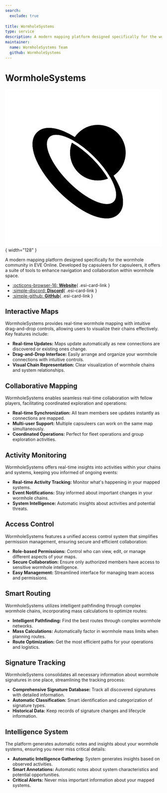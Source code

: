 ```yaml
---
search:
  exclude: true

title: WormholeSystems
type: service
description: A modern mapping platform designed specifically for the wormhole community in EVE Online. Developed by capsuleers for capsuleers, offering tools to enhance navigation and collaboration within wormhole space.
maintainer:
  name: WormholeSystems Team
  github: WormholeSystems
---
```


# WormholeSystems

![](icon.png){ width="128" }

A modern mapping platform designed specifically for the wormhole community in EVE Online. Developed by capsuleers for capsuleers, it offers a suite of tools to enhance navigation and collaboration within wormhole space.

<div class="grid cards" markdown>

- [:octicons-browser-16: **Website**](https://wormhole.systems){ .esi-card-link }
- [:simple-discord: **Discord**](https://discord.gg/rpfWCzVJS7){ .esi-card-link }
- [:simple-github: **GitHub**](https://github.com/WormholeSystems){ .esi-card-link }

</div>

## Interactive Maps

WormholeSystems provides real-time wormhole mapping with intuitive drag-and-drop controls, allowing users to visualize their chains effectively. Key features include:

- **Real-time Updates:** Maps update automatically as new connections are discovered or existing ones change.
- **Drag-and-Drop Interface:** Easily arrange and organize your wormhole connections with intuitive controls.
- **Visual Chain Representation:** Clear visualization of wormhole chains and system relationships.

## Collaborative Mapping

WormholeSystems enables seamless real-time collaboration with fellow players, facilitating coordinated exploration and operations:

- **Real-time Synchronization:** All team members see updates instantly as connections are mapped.
- **Multi-user Support:** Multiple capsuleers can work on the same map simultaneously.
- **Coordinated Operations:** Perfect for fleet operations and group exploration activities.

## Activity Monitoring

WormholeSystems offers real-time insights into activities within your chains and systems, keeping you informed of ongoing events:

- **Real-time Activity Tracking:** Monitor what's happening in your mapped systems.
- **Event Notifications:** Stay informed about important changes in your wormhole chains.
- **System Intelligence:** Automatic insights about activities and potential threats.

## Access Control

WormholeSystems features a unified access control system that simplifies permission management, ensuring secure and efficient collaboration:

- **Role-based Permissions:** Control who can view, edit, or manage different aspects of your maps.
- **Secure Collaboration:** Ensure only authorized members have access to sensitive wormhole intelligence.
- **Easy Management:** Streamlined interface for managing team access and permissions.

## Smart Routing

WormholeSystems utilizes intelligent pathfinding through complex wormhole chains, incorporating mass calculations to optimize routes:

- **Intelligent Pathfinding:** Find the best routes through complex wormhole networks.
- **Mass Calculations:** Automatically factor in wormhole mass limits when planning routes.
- **Route Optimization:** Get the most efficient paths for your operations and logistics.

## Signature Tracking

WormholeSystems consolidates all necessary information about wormhole signatures in one place, streamlining the tracking process:

- **Comprehensive Signature Database:** Track all discovered signatures with detailed information.
- **Automatic Classification:** Smart identification and categorization of signature types.
- **Historical Data:** Keep records of signature changes and lifecycle information.

## Intelligence System

The platform generates automatic notes and insights about your wormhole systems, ensuring you never miss critical details:

- **Automatic Intelligence Gathering:** System generates insights based on observed activities.
- **Smart Annotations:** Automatic notes about system characteristics and potential opportunities.
- **Critical Alerts:** Never miss important information about your mapped systems.



